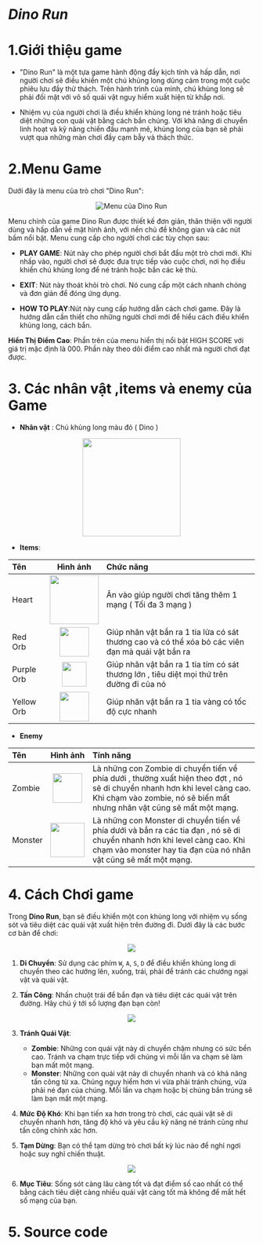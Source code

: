 # ***Dino Run***
# **1.Giới thiệu game**
* "Dino Run" là một tựa game hành động đầy kịch tính và hấp dẫn, nơi người chơi sẽ điều khiển một chú khủng long dũng cảm trong một cuộc phiêu lưu đầy thử thách. Trên hành trình của mình, chú khủng long sẽ phải đối mặt với vô số quái vật nguy hiểm xuất hiện từ khắp nơi.

* Nhiệm vụ của người chơi là điều khiển khủng long né tránh hoặc tiêu diệt những con quái vật bằng cách bắn chúng. Với khả năng di chuyển linh hoạt và kỹ năng chiến đấu mạnh mẽ, khủng long của bạn sẽ phải vượt qua những màn chơi đầy cạm bẫy và thách thức.
# **2.Menu Game**
Dưới đây là menu của trò chơi "Dino Run":

<p align="center">
  <img src="image.png" alt="Menu của Dino Run">
</p>


Menu chính của game Dino Run được thiết kế đơn giản, thân thiện với người dùng và hấp dẫn về mặt hình ảnh, với nền chủ đề không gian và các nút bấm nổi bật. Menu cung cấp cho người chơi các tùy chọn sau:
* **PLAY GAME**:  Nút này cho phép người chơi bắt đầu một trò chơi mới. Khi nhấp vào, người chơi sẽ được đưa trực tiếp vào cuộc chơi, nơi họ điều khiển chú khủng long để né tránh hoặc bắn các kẻ thù.
* **EXIT**: Nút này thoát khỏi trò chơi. Nó cung cấp một cách nhanh chóng và đơn giản để đóng ứng dụng.

* **HOW TO PLAY**:Nút này cung cấp hướng dẫn cách chơi game. Đây là hướng dẫn cần thiết cho những người chơi mới để hiểu cách điều khiển khủng long, cách bắn.

**Hiển Thị Điểm Cao**:
Phần trên của menu hiển thị nổi bật HIGH SCORE với giá trị mặc định là 000. Phần này theo dõi điểm cao nhất mà người chơi đạt được.

# **3. Các nhân vật ,items và enemy của Game**
- **Nhân vật** : Chú khủng long màu đỏ ( Dino )
<p align="center">
<img src="dino1_removebg\stand\dino_stand (1).png" width="200" >
</p>
 
 -  **Items**:

| Tên | Hình ảnh | Chức năng |
|:----------|:----------:|:----------|
| Heart | <img src="heart_removebg\heart .png" width="100" height = "100" > | Ăn vào giúp người chơi tăng thêm 1 mạng ( Tối đa 3 mạng ) |
| Red Orb |  <img src="redorb_removebg\redorb (1).png " width="60" height = "60"> | Giúp nhân vật bắn ra 1 tia lửa có sát thương cao và có thể xóa bỏ các viên đạn mà quái vật bắn ra |
| Purple Orb | <img src="purpleorb_removebg\purpleorb (1).png " width="50" height = "50"> | Giúp nhân vật bắn ra 1 tia tím có sát thương lớn , tiêu diệt mọi thứ trên đường đi của nó |
| Yellow Orb | <img src="yelloworb_removebg\yelloworb (1).png " width="60" height = "60"> | Giúp nhân vật bắn ra 1 tia vàng có tốc độ cực nhanh |

- **Enemy**

| Tên | Hình ảnh |Tính năng |
|:----------|:----------:|:----------|
| Zombie | <img src="zom_removebg\zom (1).png " width="60" height = "60"> | Là những con Zombie di chuyển tiến về phía dưới , thường xuất hiện theo đợt , nó sẽ di chuyển nhanh hơn khi level càng cao. Khi chạm vào zombie, nó sẽ biến mất nhưng nhân vật cũng sẽ mất một mạng. |
| Monster | <img src="monster_removebg\monster.png " width="70" height = "70"> | Là những con Monster di chuyển tiến về phía dưới và bắn ra các tia đạn , nó sẽ di chuyển nhanh hơn khi level càng cao. Khi chạm vào monster hay tia đạn của nó nhân vật cũng sẽ mất một mạng. |



# **4. Cách Chơi game**

Trong **Dino Run**, bạn sẽ điều khiển một con khủng long với nhiệm vụ sống sót và tiêu diệt các quái vật xuất hiện trên đường đi. Dưới đây là các bước cơ bản để chơi:

<p align="center">
  <img src="image2.png" >
</p>

1. **Di Chuyển**: Sử dụng các phím `W`, `A`, `S`, `D` để điều khiển khủng long di chuyển theo các hướng lên, xuống, trái, phải để tránh các chướng ngại vật và quái vật.

2. **Tấn Công**: Nhấn chuột trái để bắn đạn và tiêu diệt các quái vật trên đường. Hãy chú ý tới số lượng đạn bạn còn!

<p align="center">
  <img src="fire.png"  >
</p>

3. **Tránh Quái Vật**:
   - **Zombie**: Những con quái vật này di chuyển chậm nhưng có sức bền cao. Tránh va chạm trực tiếp với chúng vì mỗi lần va chạm sẽ làm bạn mất một mạng.
   - **Monster**: Những con quái vật này di chuyển nhanh và có khả năng tấn công từ xa. Chúng nguy hiểm hơn vì vừa phải tránh chúng, vừa phải né đạn của chúng. Mỗi lần va chạm hoặc bị chúng bắn trúng sẽ làm bạn mất một mạng.

4. **Mức Độ Khó**: Khi bạn tiến xa hơn trong trò chơi, các quái vật sẽ di chuyển nhanh hơn, tăng độ khó và yêu cầu kỹ năng né tránh cũng như tấn công chính xác hơn.

5. **Tạm Dừng**: Bạn có thể tạm dừng trò chơi bất kỳ lúc nào để nghỉ ngơi hoặc suy nghĩ chiến thuật.

<p align="center">
  <img src="pause.png"  >
</p>

6. **Mục Tiêu**: Sống sót càng lâu càng tốt và đạt điểm số cao nhất có thể bằng cách tiêu diệt càng nhiều quái vật càng tốt mà không để mất hết số mạng của bạn.

# **5. Source code**
